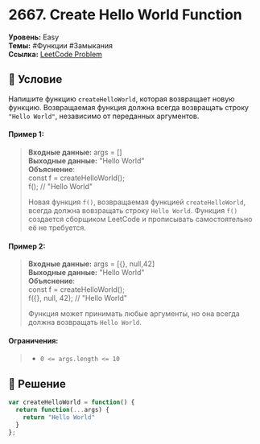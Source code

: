 # 2667. Create Hello World Function

**Уровень:** Easy  
**Темы:** #Функции #Замыкания  
**Ссылка:** [LeetCode Problem](https://leetcode.com/problems/create-hello-world-function/)

## 📜 Условие
Напишите функцию `createHelloWorld`, которая возвращает новую функцию. Возвращаемая функция должна всегда возвращать строку `"Hello World"`, независимо от переданных аргументов.

#### **Пример 1:**  
> **Входные данные:** args = []  
> **Выходные данные:** "Hello World"  
> **Объяснение**:  
> const f = createHelloWorld();  
> f(); // "Hello World"  
>
> Новая функция `f()`, возвращаемая функцией `createHelloWorld`, всегда должна вовзращать строку `Hello World`. Функция `f()` создается сборщиком LeetCode и прописывать самостоятельно её не требуется.

#### **Пример 2:**  
> **Входные данные:** args = [{}, null,42]  
> **Выходные данные:** "Hello World"  
> **Объяснение**:  
> const f = createHelloWorld();  
> f({}, null, 42); // "Hello World"  
>
> Функция может принимать любые аргументы, но она всегда должна возвращать `Hello World`.

#### **Ограничения:**
> - `0 <= args.length <= 10`

## 🎯 Решение
```javascript
var createHelloWorld = function() {
  return function(...args) {
    return "Hello World"
  }
};
```